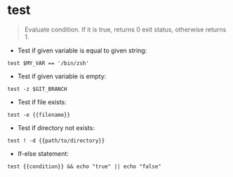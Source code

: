 # test

> Evaluate condition.
> If it is true, returns 0 exit status, otherwise returns 1.

- Test if given variable is equal to given string:

`test $MY_VAR == '/bin/zsh'`

- Test if given variable is empty:

`test -z $GIT_BRANCH`

- Test if file exists:

`test -e {{filename}}`

- Test if directory not exists:

`test ! -d {{path/to/directory}}`

- If-else statement:

`test {{condition}} && echo "true" || echo "false"`
